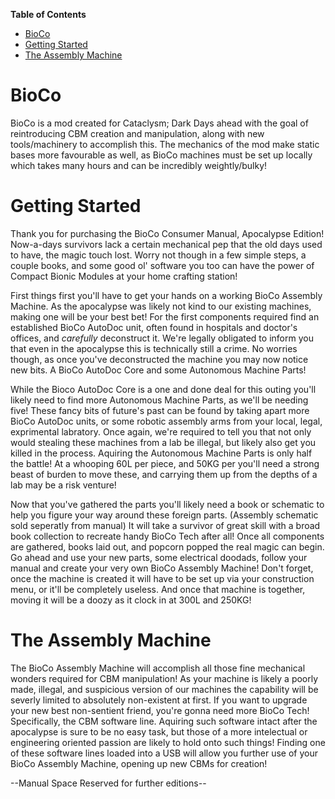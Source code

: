 <!-- START doctoc generated TOC please keep comment here to allow auto update -->
<!-- DON'T EDIT THIS SECTION, INSTEAD RE-RUN doctoc TO UPDATE -->
**Table of Contents**  

- [BioCo](#bioco)
- [Getting Started](#getting-started)
- [The Assembly Machine](#the-assembly-machine)

<!-- END doctoc generated TOC please keep comment here to allow auto update -->

# BioCo

BioCo is a mod created for Cataclysm; Dark Days ahead with the goal of reintroducing CBM creation and manipulation, along with new tools/machinery to accomplish this.
The mechanics of the mod make static bases more favourable as well, as BioCo machines must be set up locally which takes many hours and can be incredibly weightly/bulky!





# Getting Started

Thank you for purchasing the BioCo Consumer Manual, Apocalypse Edition!
Now-a-days survivors lack a certain mechanical pep that the old days used to have, the magic touch lost.
Worry not though in a few simple steps, a couple books, and some good ol' software you too can have the power of Compact Bionic Modules at your home crafting station!


First things first you'll have to get your hands on a working BioCo Assembly Machine. As the apocalypse was likely not kind to our existing machines, making one will be your best bet!
For the first components required find an established BioCo AutoDoc unit, often found in hospitals and doctor's offices, and *carefully* deconstruct it. 
We're legally obligated to inform you that even in the apocalypse this is technically still a crime.
No worries though, as once you've deconstructed the machine you may now notice new bits. A BioCo AutoDoc Core and some Autonomous Machine Parts!


While the Bioco AutoDoc Core is a one and done deal for this outing you'll likely need to find more Autonomous Machine Parts, as we'll be needing five!
These fancy bits of future's past can be found by taking apart more BioCo AutoDoc units, or some robotic assembly arms from your local, legal, exprimental labratory.
Once again, we're required to tell you that not only would stealing these machines from a lab be illegal, but likely also get you killed in the process.
Aquiring the Autonomous Machine Parts is only half the battle! At a whooping 60L per piece, and 50KG per you'll need a strong beast of burden to move these, and carrying them up from the depths of a lab may be a risk venture!


Now that you've gathered the parts you'll likely need a book or schematic to help you figure your way around these foreign parts. (Assembly schematic sold seperatly from manual)
It will take a survivor of great skill with a broad book collection to recreate handy BioCo Tech after all!
Once all components are gathered, books laid out, and popcorn popped the real magic can begin. Go ahead and use your new parts, some electrical doodads, follow your manual and create your very own BioCo Assembly Machine!
Don't forget, once the machine is created it will have to be set up via your construction menu, or it'll be completely useless. And once that machine is together, moving it will be a doozy as it clock in at 300L and 250KG!





# The Assembly Machine

The BioCo Assembly Machine will accomplish all those fine mechanical wonders required for CBM manipulation! 
As your machine is likely a poorly made, illegal, and suspicious version of our machines the capability will be severly limited to absolutely non-existent at first. 
If you want to upgrade your new best non-sentient friend, you're gonna need more BioCo Tech! Specifically, the CBM software line.
Aquiring such software intact after the apocalypse is sure to be no easy task, but those of a more intelectual or engineering oriented passion are likely to hold onto such things!
Finding one of these software lines loaded into a USB will allow you further use of your BioCo Assembly Machine, opening up new CBMs for creation!


--Manual Space Reserved for further editions--

